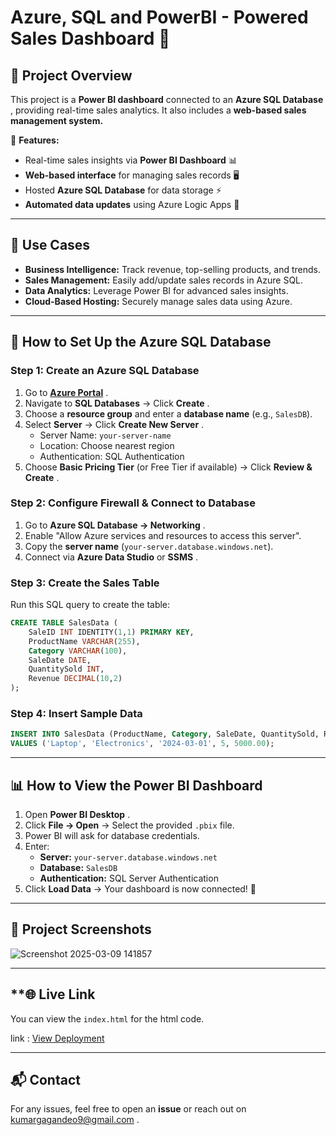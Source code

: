 
# **Azure, SQL and PowerBI - Powered Sales Dashboard** 🚀

## **📌 Project Overview**

This project is a **Power BI dashboard** connected to an  **Azure SQL Database** , providing real-time sales analytics. It also includes a **web-based sales management system.**

🔹 **Features:**

* Real-time sales insights via **Power BI Dashboard** 📊
* **Web-based interface** for managing sales records 🖥️
* Hosted **Azure SQL Database** for data storage ⚡
* **Automated data updates** using Azure Logic Apps 🔄

---

## **🎯 Use Cases**

* **Business Intelligence:** Track revenue, top-selling products, and trends.
* **Sales Management:** Easily add/update sales records in Azure SQL.
* **Data Analytics:** Leverage Power BI for advanced sales insights.
* **Cloud-Based Hosting:** Securely manage sales data using Azure.

---

## **🔧 How to Set Up the Azure SQL Database**

### **Step 1: Create an Azure SQL Database**

1. Go to  **[Azure Portal](https://portal.azure.com/)** .
2. Navigate to **SQL Databases** → Click  **Create** .
3. Choose a **resource group** and enter a **database name** (e.g., `SalesDB`).
4. Select **Server** → Click  **Create New Server** .
   * Server Name: `your-server-name`
   * Location: Choose nearest region
   * Authentication: SQL Authentication
5. Choose **Basic Pricing Tier** (or Free Tier if available) → Click  **Review & Create** .

### **Step 2: Configure Firewall & Connect to Database**

1. Go to  **Azure SQL Database → Networking** .
2. Enable "Allow Azure services and resources to access this server".
3. Copy the **server name** (`your-server.database.windows.net`).
4. Connect via **Azure Data Studio** or  **SSMS** .

### **Step 3: Create the Sales Table**

Run this SQL query to create the table:

```sql
CREATE TABLE SalesData (
    SaleID INT IDENTITY(1,1) PRIMARY KEY,
    ProductName VARCHAR(255),
    Category VARCHAR(100),
    SaleDate DATE,
    QuantitySold INT,
    Revenue DECIMAL(10,2)
);
```

### **Step 4: Insert Sample Data**

```sql
INSERT INTO SalesData (ProductName, Category, SaleDate, QuantitySold, Revenue)
VALUES ('Laptop', 'Electronics', '2024-03-01', 5, 5000.00);
```

---

## **📊 How to View the Power BI Dashboard**

1. Open  **Power BI Desktop** .
2. Click **File → Open** → Select the provided `.pbix` file.
3. Power BI will ask for database credentials.
4. Enter:
   * **Server:** `your-server.database.windows.net`
   * **Database:** `SalesDB`
   * **Authentication:** SQL Server Authentication
5. Click **Load Data** → Your dashboard is now connected! 🚀

---

## **📸 Project Screenshots**
![Screenshot 2025-03-09 141857](https://github.com/user-attachments/assets/f3f2384c-5821-4811-aa9d-b780c3094cbf)


---

## **🌐 Live Link

You can view the `index.html` for the html code.

link : [View Deployment](https://kr-gagandeo1025.github.io/EcomSalesDashboard-PowerBI/)

---

## **📬 Contact**

For any issues, feel free to open an **issue** or reach out on [kumargagandeo9@gmail.com](mailto:kumargagandeo9@gmail.com "Mail") .
